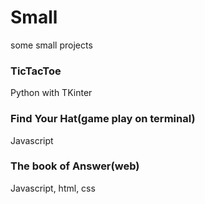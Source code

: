 # Small
some small projects

### TicTacToe
Python with TKinter

### Find Your Hat(game play on terminal)
Javascript

### The book of Answer(web)
Javascript, html, css
